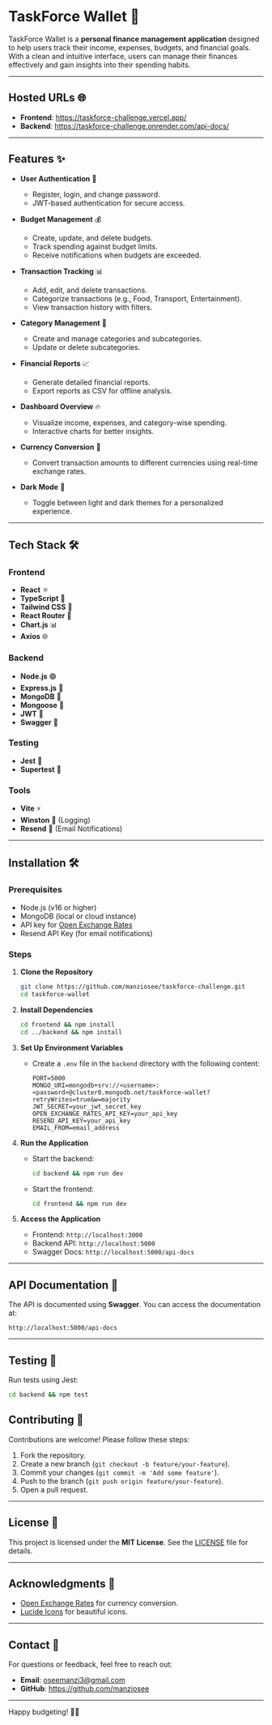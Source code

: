 # TaskForce Wallet 🚀

TaskForce Wallet is a **personal finance management application** designed to help users track their income, expenses, budgets, and financial goals. With a clean and intuitive interface, users can manage their finances effectively and gain insights into their spending habits.

---

## Hosted URLs 🌐
- **Frontend**: https://taskforce-challenge.vercel.app/
- **Backend**: https://taskforce-challenge.onrender.com/api-docs/

---

## Features ✨

- **User Authentication** 🔐
  - Register, login, and change password.
  - JWT-based authentication for secure access.

- **Budget Management** 💰
  - Create, update, and delete budgets.
  - Track spending against budget limits.
  - Receive notifications when budgets are exceeded.

- **Transaction Tracking** 📊
  - Add, edit, and delete transactions.
  - Categorize transactions (e.g., Food, Transport, Entertainment).
  - View transaction history with filters.

- **Category Management** 🔂
  - Create and manage categories and subcategories.
  - Update or delete subcategories.

- **Financial Reports** 📈
  - Generate detailed financial reports.
  - Export reports as CSV for offline analysis.

- **Dashboard Overview** 🔥
  - Visualize income, expenses, and category-wise spending.
  - Interactive charts for better insights.

- **Currency Conversion** 💱
  - Convert transaction amounts to different currencies using real-time exchange rates.

- **Dark Mode** 🌙
  - Toggle between light and dark themes for a personalized experience.

---

## Tech Stack 🛠️

### Frontend
- **React** ⚛️
- **TypeScript** 📘️
- **Tailwind CSS** 🎨
- **React Router** 🔣
- **Chart.js** 📊
- **Axios** 🌐

### Backend
- **Node.js** 🟢
- **Express.js** 🚂
- **MongoDB** 🍃
- **Mongoose** 🐪
- **JWT** 🔑
- **Swagger** 📝

### Testing
- **Jest** 🧪
- **Supertest** 🚀

### Tools
- **Vite** ⚡
- **Winston** 📝 (Logging)
- **Resend** 📧 (Email Notifications)

---

## Installation 🛠️

### Prerequisites
- Node.js (v16 or higher)
- MongoDB (local or cloud instance)
- API key for [Open Exchange Rates](https://openexchangerates.org/)
- Resend API Key (for email notifications)

### Steps
1. **Clone the Repository**
   ```bash
   git clone https://github.com/manziosee/taskforce-challenge.git
   cd taskforce-wallet
   ```

2. **Install Dependencies**
   ```bash
   cd frontend && npm install
   cd ../backend && npm install
   ```

3. **Set Up Environment Variables**
   - Create a `.env` file in the `backend` directory with the following content:
     ```env
     PORT=5000
     MONGO_URI=mongodb+srv://<username>:<password>@cluster0.mongodb.net/taskforce-wallet?retryWrites=true&w=majority
     JWT_SECRET=your_jwt_secret_key
     OPEN_EXCHANGE_RATES_API_KEY=your_api_key
     RESEND_API_KEY=your_api_key
     EMAIL_FROM=email_address
     ```

4. **Run the Application**
   - Start the backend:
     ```bash
     cd backend && npm run dev
     ```
   - Start the frontend:
     ```bash
     cd frontend && npm run dev
     ```

5. **Access the Application**
   - Frontend: `http://localhost:3000`
   - Backend API: `http://localhost:5000`
   - Swagger Docs: `http://localhost:5000/api-docs`

---

## API Documentation 📝

The API is documented using **Swagger**. You can access the documentation at:
```
http://localhost:5000/api-docs
```

---

## Testing 🧪

Run tests using Jest:
```bash
cd backend && npm test
```

## Contributing 🤝

Contributions are welcome! Please follow these steps:
1. Fork the repository.
2. Create a new branch (`git checkout -b feature/your-feature`).
3. Commit your changes (`git commit -m 'Add some feature'`).
4. Push to the branch (`git push origin feature/your-feature`).
5. Open a pull request.

---

## License 📜

This project is licensed under the **MIT License**. See the [LICENSE](LICENSE) file for details.

---

## Acknowledgments 🙏

- [Open Exchange Rates](https://openexchangerates.org/) for currency conversion.
- [Lucide Icons](https://lucide.dev/) for beautiful icons.

---

## Contact 📧

For questions or feedback, feel free to reach out:
- **Email**: oseemanzi3@gmail.com
- **GitHub**: https://github.com/manziosee

---

Happy budgeting! 💸✨


